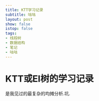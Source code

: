 ```yaml
---
title: KTT学习记录
subtitle: 咕咕
layout: post
show: false
istop: false
tags:
- 线段树
- 数据结构
- 笔记
- 咕咕
---
```


# KTT或EI树的学习记录

是我见过的最复杂的均摊分析.坑.
